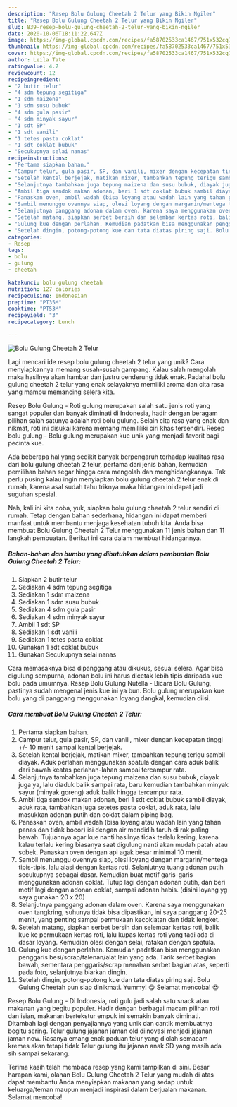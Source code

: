```yaml
---
description: "Resep Bolu Gulung Cheetah 2 Telur yang Bikin Ngiler"
title: "Resep Bolu Gulung Cheetah 2 Telur yang Bikin Ngiler"
slug: 839-resep-bolu-gulung-cheetah-2-telur-yang-bikin-ngiler
date: 2020-10-06T18:11:22.647Z
image: https://img-global.cpcdn.com/recipes/fa58702533ca1467/751x532cq70/bolu-gulung-cheetah-2-telur-foto-resep-utama.jpg
thumbnail: https://img-global.cpcdn.com/recipes/fa58702533ca1467/751x532cq70/bolu-gulung-cheetah-2-telur-foto-resep-utama.jpg
cover: https://img-global.cpcdn.com/recipes/fa58702533ca1467/751x532cq70/bolu-gulung-cheetah-2-telur-foto-resep-utama.jpg
author: Leila Tate
ratingvalue: 4.7
reviewcount: 12
recipeingredient:
- "2 butir telur"
- "4 sdm tepung segitiga"
- "1 sdm maizena"
- "1 sdm susu bubuk"
- "4 sdm gula pasir"
- "4 sdm minyak sayur"
- "1 sdt SP"
- "1 sdt vanili"
- "1 tetes pasta coklat"
- "1 sdt coklat bubuk"
- "Secukupnya selai nanas"
recipeinstructions:
- "Pertama siapkan bahan."
- "Campur telur, gula pasir, SP, dan vanili, mixer dengan kecepatan tinggi +/- 10 menit sampai kental berjejak."
- "Setelah kental berjejak, matikan mixer, tambahkan tepung terigu sambil diayak. Aduk perlahan menggunakan spatula dengan cara aduk balik dari bawah keatas perlahan-lahan sampai tercampur rata."
- "Selanjutnya tambahkan juga tepung maizena dan susu bubuk, diayak juga ya, lalu diaduk balik sampai rata, baru kemudian tambahkan minyak sayur (minyak goreng) aduk balik hingga tercampur rata."
- "Ambil tiga sendok makan adonan, beri 1 sdt coklat bubuk sambil diayak, aduk rata, tambahkan juga setetes pasta coklat, aduk rata, lalu masukkan adonan putih dan coklat dalam piping bag."
- "Panaskan oven, ambil wadah (bisa loyang atau wadah lain yang tahan panas dan tidak bocor) isi dengan air mendidih taruh di rak paling bawah. Tujuannya agar kue nanti hasilnya tidak terlalu kering, karena kalau terlalu kering biasanya saat digulung nanti akan mudah patah atau sobek. Panaskan oven dengan api agak besar minimal 10 menit."
- "Sambil menunggu ovennya siap, olesi loyang dengan margarin/mentega tipis-tipis, lalu alasi dengan kertas roti. Selanjutnya tuang adonan putih secukupnya sebagai dasar. Kemudian buat motif garis-garis menggunakan adonan coklat. Tutup lagi dengan adonan putih, dan beri motif lagi dengan adonan coklat, sampai adonan habis. (disini loyang yg saya gunakan 20 x 20)"
- "Selanjutnya panggang adonan dalam oven. Karena saya menggunakan oven tangkring, suhunya tidak bisa dipastikan, ini saya panggang 20-25 menit, yang penting sampai permukaan kecoklatan dan tidak lengket."
- "Setelah matang, siapkan serbet bersih dan selembar kertas roti, balik kue ke permukaan kertas roti, lalu kupas kertas roti yang tadi ada di dasar loyang. Kemudian olesi dengan selai, ratakan dengan spatula."
- "Gulung kue dengan perlahan. Kemudian padatkan bisa menggunakan penggaris besi/scrap/talenan/alat lain yang ada. Tarik serbet bagian bawah, sementara penggaris/scrap menahan serbet bagian atas, seperti pada foto, selanjutnya biarkan dingin."
- "Setelah dingin, potong-potong kue dan tata diatas piring saji. Bolu Gulung Cheetah pun siap dinikmati. Yummy! 😋 Selamat mencoba! 😍"
categories:
- Resep
tags:
- bolu
- gulung
- cheetah

katakunci: bolu gulung cheetah 
nutrition: 127 calories
recipecuisine: Indonesian
preptime: "PT35M"
cooktime: "PT53M"
recipeyield: "3"
recipecategory: Lunch

---
```



![Bolu Gulung Cheetah 2 Telur](https://img-global.cpcdn.com/recipes/fa58702533ca1467/751x532cq70/bolu-gulung-cheetah-2-telur-foto-resep-utama.jpg)

Lagi mencari ide resep bolu gulung cheetah 2 telur yang unik? Cara menyiapkannya memang susah-susah gampang. Kalau salah mengolah maka hasilnya akan hambar dan justru cenderung tidak enak. Padahal bolu gulung cheetah 2 telur yang enak selayaknya memiliki aroma dan cita rasa yang mampu memancing selera kita.

Resep Bolu Gulung - Roti gulung merupakan salah satu jenis roti yang sangat populer dan banyak diminati di Indonesia, hadir dengan beragam pilihan salah satunya adalah roti bolu gulung. Selain cita rasa yang enak dan nikmat, roti ini disukai karena memang memililiki ciri khas tersendiri. Resep bolu gulung - Bolu gulung merupakan kue unik yang menjadi favorit bagi pecinta kue.

Ada beberapa hal yang sedikit banyak berpengaruh terhadap kualitas rasa dari bolu gulung cheetah 2 telur, pertama dari jenis bahan, kemudian pemilihan bahan segar hingga cara mengolah dan menghidangkannya. Tak perlu pusing kalau ingin menyiapkan bolu gulung cheetah 2 telur enak di rumah, karena asal sudah tahu triknya maka hidangan ini dapat jadi suguhan spesial.


Nah, kali ini kita coba, yuk, siapkan bolu gulung cheetah 2 telur sendiri di rumah. Tetap dengan bahan sederhana, hidangan ini dapat memberi manfaat untuk membantu menjaga kesehatan tubuh kita. Anda bisa membuat Bolu Gulung Cheetah 2 Telur menggunakan 11 jenis bahan dan 11 langkah pembuatan. Berikut ini cara dalam membuat hidangannya.

<!--inarticleads1-->

##### Bahan-bahan dan bumbu yang dibutuhkan dalam pembuatan Bolu Gulung Cheetah 2 Telur:

1. Siapkan 2 butir telur
1. Sediakan 4 sdm tepung segitiga
1. Sediakan 1 sdm maizena
1. Sediakan 1 sdm susu bubuk
1. Sediakan 4 sdm gula pasir
1. Sediakan 4 sdm minyak sayur
1. Ambil 1 sdt SP
1. Sediakan 1 sdt vanili
1. Sediakan 1 tetes pasta coklat
1. Gunakan 1 sdt coklat bubuk
1. Gunakan Secukupnya selai nanas


Cara memasaknya bisa dipanggang atau dikukus, sesuai selera. Agar bisa digulung sempurna, adonan bolu ini harus dicetak lebih tipis daripada kue bolu pada umumnya. Resep Bolu Gulung Nutella - Bicara Bolu Gulung, pastinya sudah mengenal jenis kue ini ya bun. Bolu gulung merupakan kue bolu yang di panggang menggunakan loyang dangkal, kemudian diisi. 

<!--inarticleads2-->

##### Cara membuat Bolu Gulung Cheetah 2 Telur:

1. Pertama siapkan bahan.
1. Campur telur, gula pasir, SP, dan vanili, mixer dengan kecepatan tinggi +/- 10 menit sampai kental berjejak.
1. Setelah kental berjejak, matikan mixer, tambahkan tepung terigu sambil diayak. Aduk perlahan menggunakan spatula dengan cara aduk balik dari bawah keatas perlahan-lahan sampai tercampur rata.
1. Selanjutnya tambahkan juga tepung maizena dan susu bubuk, diayak juga ya, lalu diaduk balik sampai rata, baru kemudian tambahkan minyak sayur (minyak goreng) aduk balik hingga tercampur rata.
1. Ambil tiga sendok makan adonan, beri 1 sdt coklat bubuk sambil diayak, aduk rata, tambahkan juga setetes pasta coklat, aduk rata, lalu masukkan adonan putih dan coklat dalam piping bag.
1. Panaskan oven, ambil wadah (bisa loyang atau wadah lain yang tahan panas dan tidak bocor) isi dengan air mendidih taruh di rak paling bawah. Tujuannya agar kue nanti hasilnya tidak terlalu kering, karena kalau terlalu kering biasanya saat digulung nanti akan mudah patah atau sobek. Panaskan oven dengan api agak besar minimal 10 menit.
1. Sambil menunggu ovennya siap, olesi loyang dengan margarin/mentega tipis-tipis, lalu alasi dengan kertas roti. Selanjutnya tuang adonan putih secukupnya sebagai dasar. Kemudian buat motif garis-garis menggunakan adonan coklat. Tutup lagi dengan adonan putih, dan beri motif lagi dengan adonan coklat, sampai adonan habis. (disini loyang yg saya gunakan 20 x 20)
1. Selanjutnya panggang adonan dalam oven. Karena saya menggunakan oven tangkring, suhunya tidak bisa dipastikan, ini saya panggang 20-25 menit, yang penting sampai permukaan kecoklatan dan tidak lengket.
1. Setelah matang, siapkan serbet bersih dan selembar kertas roti, balik kue ke permukaan kertas roti, lalu kupas kertas roti yang tadi ada di dasar loyang. Kemudian olesi dengan selai, ratakan dengan spatula.
1. Gulung kue dengan perlahan. Kemudian padatkan bisa menggunakan penggaris besi/scrap/talenan/alat lain yang ada. Tarik serbet bagian bawah, sementara penggaris/scrap menahan serbet bagian atas, seperti pada foto, selanjutnya biarkan dingin.
1. Setelah dingin, potong-potong kue dan tata diatas piring saji. Bolu Gulung Cheetah pun siap dinikmati. Yummy! 😋 Selamat mencoba! 😍


Resep Bolu Gulung - Di Indonesia, roti gulu jadi salah satu snack atau makanan yang begitu populer. Hadir dengan berbagai macam pilihan roti dan isian, makanan bertekstur empuk ini semakin banyak diminati. Ditambah lagi dengan penyajiannya yang unik dan cantik membuatnya begitu sering. Telur gulung jajanan jaman old diinovasi menjadi jajanan jaman now. Rasanya emang enak paduan telur yang diolah semacam kremes akan tetapi tidak Telur gulung itu jajanan anak SD yang masih ada sih sampai sekarang. 

Terima kasih telah membaca resep yang kami tampilkan di sini. Besar harapan kami, olahan Bolu Gulung Cheetah 2 Telur yang mudah di atas dapat membantu Anda menyiapkan makanan yang sedap untuk keluarga/teman maupun menjadi inspirasi dalam berjualan makanan. Selamat mencoba!
